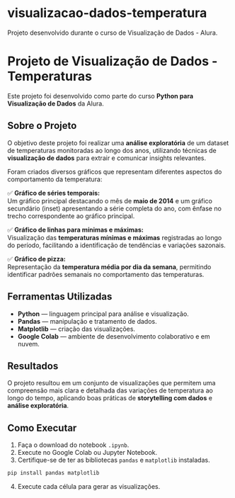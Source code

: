 # visualizacao-dados-temperatura
Projeto desenvolvido durante o curso de Visualização de Dados - Alura.

# Projeto de Visualização de Dados - Temperaturas

Este projeto foi desenvolvido como parte do curso **Python para Visualização de Dados** da Alura.

## Sobre o Projeto

O objetivo deste projeto foi realizar uma **análise exploratória** de um dataset de temperaturas monitoradas ao longo dos anos, utilizando técnicas de **visualização de dados** para extrair e comunicar insights relevantes.

Foram criados diversos gráficos que representam diferentes aspectos do comportamento da temperatura:

✅ **Gráfico de séries temporais:**  
Um gráfico principal destacando o mês de **maio de 2014** e um gráfico secundário (inset) apresentando a série completa do ano, com ênfase no trecho correspondente ao gráfico principal.

✅ **Gráfico de linhas para mínimas e máximas:**  
Visualização das **temperaturas mínimas e máximas** registradas ao longo do período, facilitando a identificação de tendências e variações sazonais.

✅ **Gráfico de pizza:**  
Representação da **temperatura média por dia da semana**, permitindo identificar padrões semanais no comportamento das temperaturas.

## Ferramentas Utilizadas

- **Python** — linguagem principal para análise e visualização.
- **Pandas** — manipulação e tratamento de dados.
- **Matplotlib** — criação das visualizações.
- **Google Colab** — ambiente de desenvolvimento colaborativo e em nuvem.

## Resultados

O projeto resultou em um conjunto de visualizações que permitem uma compreensão mais clara e detalhada das variações de temperatura ao longo do tempo, aplicando boas práticas de **storytelling com dados** e **análise exploratória**.

## Como Executar

1. Faça o download do notebook `.ipynb`.
2. Execute no Google Colab ou Jupyter Notebook.
3. Certifique-se de ter as bibliotecas `pandas` e `matplotlib` instaladas.

```bash
pip install pandas matplotlib
```
4. Execute cada célula para gerar as visualizações.
